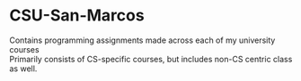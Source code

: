 # CSU-San-Marcos
Contains programming assignments made across each of my university courses  
Primarily consists of CS-specific courses, but includes non-CS centric class as well.
